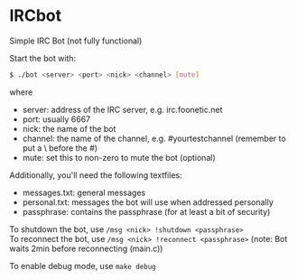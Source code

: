 IRCbot
======

Simple IRC Bot (not fully functional)

Start the bot with:
  ```bash
  $ ./bot <server> <port> <nick> <channel> [mute]
  ```
where 
* server: address of the IRC server, e.g. irc.foonetic.net
* port: usually 6667
* nick: the name of the bot
* channel: the name of the channel, e.g. \#yourtestchannel (remember to put a \ before the #)
* mute: set this to non-zero to mute the bot (optional)

Additionally, you'll need the following textfiles:
* messages.txt: general messages
* personal.txt: messages the bot will use when addressed personally
* passphrase: contains the passphrase (for at least a bit of security)

To shutdown the bot, use `/msg <nick> !shutdown <passphrase>`     
To reconnect the bot, use `/msg <nick> !reconnect <passphrase>` (note: Bot waits 2min before reconnecting (main.c))

To enable debug mode, use `make debug`
